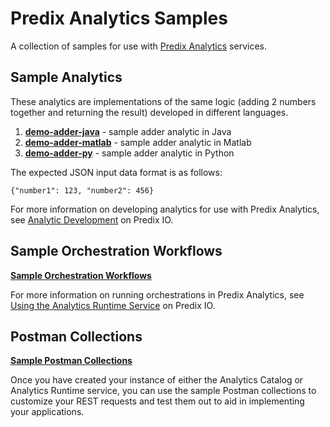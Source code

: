 # Predix Analytics Samples

A collection of samples for use with [Predix Analytics](https://www.predix.io/docs/#EG3xVdLg) services.

## Sample Analytics

These analytics are implementations of the same logic (adding 2 numbers together and returning the result) developed in different languages.

1. **[demo-adder-java](demo-adder-java)** - sample adder analytic in Java
2. **[demo-adder-matlab](demo-adder-matlab)** - sample adder analytic in Matlab 
3. **[demo-adder-py](demo-adder-py)** - sample adder analytic in Python 

The expected JSON input data format is as follows:

`{"number1": 123, "number2": 456}`

For more information on developing analytics for use with Predix Analytics, see [Analytic Development](https://www.predix.io/docs/#Qd2kPYb7) on Predix IO. 

## Sample Orchestration Workflows

**[Sample Orchestration Workflows](orchestrations)**

For more information on running orchestrations in Predix Analytics, see [Using the Analytics Runtime Service](https://www.predix.io/docs/#pM5fe0l) on Predix IO.

## Postman Collections

**[Sample Postman Collections](postman)**

Once you have created your instance of either the Analytics Catalog or Analytics Runtime service, you can use the sample Postman collections to customize your REST requests and test them out to aid in implementing your applications. 